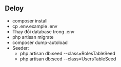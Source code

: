 ## Deloy
- composer install
- cp .env.example .env
- Thay đổi database trong .env 
- php artisan migrate
- composer dump-autoload
- Seeder:
    + php artisan db:seed --class=RolesTableSeed
    + php artisan db:seed --class=UsersTableSeed